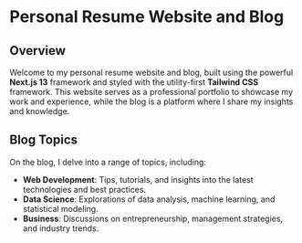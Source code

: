 # Personal Resume Website and Blog

## Overview

Welcome to my personal resume website and blog, built using the powerful **Next.js 13** framework and styled with the utility-first **Tailwind CSS** framework. This website serves as a professional portfolio to showcase my work and experience, while the blog is a platform where I share my insights and knowledge.

## Blog Topics

On the blog, I delve into a range of topics, including:

- **Web Development**: Tips, tutorials, and insights into the latest technologies and best practices.
- **Data Science**: Explorations of data analysis, machine learning, and statistical modeling.
- **Business**: Discussions on entrepreneurship, management strategies, and industry trends.
